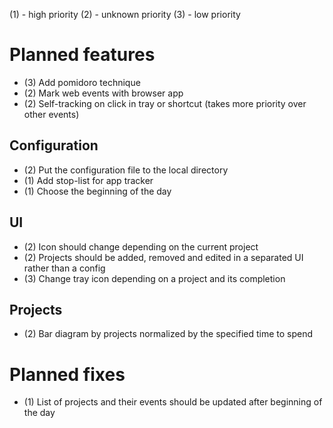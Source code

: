 (1) - high priority
(2) - unknown priority
(3) - low priority

# Planned features

- (3) Add pomidoro technique
- (2) Mark web events with browser app
- (2) Self-tracking on click in tray or shortcut (takes more priority over other events)

## Configuration

- (2) Put the configuration file to the local directory
- (1) Add stop-list for app tracker
- (1) Choose the beginning of the day

## UI

- (2) Icon should change depending on the current project
- (2) Projects should be added, removed and edited in a separated UI rather than a config
- (3) Change tray icon depending on a project and its completion

## Projects

- (2) Bar diagram by projects normalized by the specified time to spend

# Planned fixes

- (1) List of projects and their events should be updated after beginning of the day
